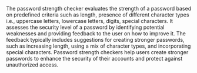 The password strength checker evaluates the strength of a password based on predefined criteria such as length, presence of different character types i.e., uppercase letters, lowercase letters, digits, special characters. It assesses the security level of a password by identifying potential weaknesses and providing feedback to the user on how to improve it. The feedback typically includes suggestions for creating stronger passwords, such as increasing length, using a mix of character types, and incorporating special characters. Password strength checkers help users create stronger passwords to enhance the security of their accounts and protect against unauthorized access.
